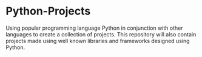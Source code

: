 # Python-Projects
Using popular programming language Python in conjunction with other languages to create a collection of projects. This repository will also contain projects made using well known libraries and frameworks designed using Python.
